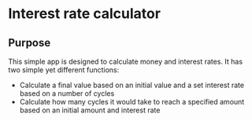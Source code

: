 # Interest rate calculator

## Purpose
This simple app is designed to calculate money and interest rates.
It has two simple yet different functions:

+ Calculate a final value based on an initial value and a set interest rate based on a number of cycles
+ Calculate how many cycles it would take to reach a specified amount based on an initial amount and interest rate

